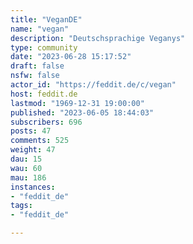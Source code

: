 ```yaml
---
title: "VeganDE" 
name: "vegan"
description: "Deutschsprachige Veganys"
type: community
date: "2023-06-28 15:17:52"
draft: false
nsfw: false
actor_id: "https://feddit.de/c/vegan"
host: feddit.de
lastmod: "1969-12-31 19:00:00"
published: "2023-06-05 18:44:03"
subscribers: 696
posts: 47
comments: 525
weight: 47
dau: 15
wau: 60
mau: 186
instances:
- "feddit_de"
tags: 
- "feddit_de"

---
```

